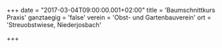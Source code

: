 +++
date = "2017-03-04T09:00:00.001+02:00"
title = 'Baumschnittkurs Praxis'
ganztaegig = 'false'
verein = 'Obst- und Gartenbauverein'
ort = 'Streuobstwiese, Niederjosbach'

+++

      
